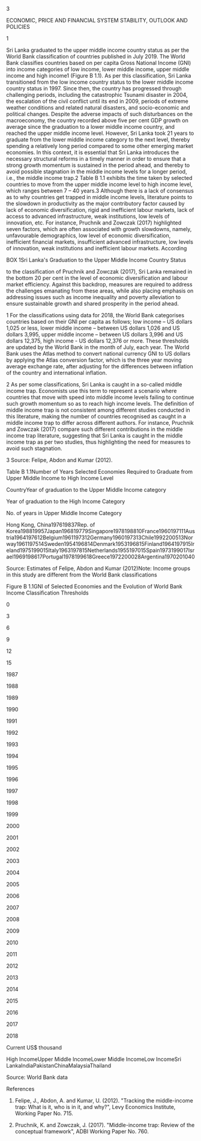 3

ECONOMIC, PRICE AND FINANCIAL SYSTEM STABILITY, OUTLOOK AND POLICIES

1

Sri Lanka graduated to the upper middle income country status as per the World Bank classification of countries published in July 2019. The World Bank classifies countries based on per capita Gross National Income (GNI) into income categories of low income, lower middle income, upper middle income and high income1 (Figure B 1.1). As per this classification, Sri Lanka transitioned from the low income country status to the lower middle income country status in 1997. Since then, the country has progressed through challenging periods, including the catastrophic Tsunami disaster in 2004, the escalation of the civil conflict until its end in 2009, periods of extreme weather conditions and related natural disasters, and socio-economic and political changes. Despite the adverse impacts of such disturbances on the macroeconomy, the country recorded above five per cent GDP growth on average since the graduation to a lower middle income country, and reached the upper middle income level. However, Sri Lanka took 21 years to graduate from the lower middle income category to the next level, thereby spending a relatively long period compared to some other emerging market economies. In this context, it is essential that Sri Lanka introduces the necessary structural reforms in a timely manner in order to ensure that a strong growth momentum is sustained in the period ahead, and thereby to avoid possible stagnation in the middle income levels for a longer period, i.e., the middle income trap.2 Table B 1.1 exhibits the time taken by selected countries to move from the upper middle income level to high income level, which ranges between 7 – 40 years.3 Although there is a lack of consensus as to why countries get trapped in middle income levels, literature points to the slowdown in productivity as the major contributory factor caused by lack of economic diversification, rigid and inefficient labour markets, lack of access to advanced infrastructure, weak institutions, low levels of innovation, etc. For instance, Pruchnik and Zowczak (2017) highlighted seven factors, which are often associated with growth slowdowns, namely, unfavourable demographics, low level of economic diversification, inefficient financial markets, insufficient advanced infrastructure, low levels of innovation, weak institutions and inefficient labour markets. According

BOX 1Sri Lanka's Graduation to the Upper Middle Income Country Status

to the classification of Pruchnik and Zowczak (2017), Sri Lanka remained in the bottom 20 per cent in the level of economic diversification and labour market efficiency. Against this backdrop, measures are required to address the challenges emanating from these areas, while also placing emphasis on addressing issues such as income inequality and poverty alleviation to ensure sustainable growth and shared prosperity in the period ahead.

1 For the classifications using data for 2018, the World Bank categorises countries based on their GNI per capita as follows; low income – US dollars 1,025 or less, lower middle income – between US dollars 1,026 and US dollars 3,995, upper middle income – between US dollars 3,996 and US dollars 12,375, high income - US dollars 12,376 or more. These thresholds are updated by the World Bank in the month of July, each year. The World Bank uses the Atlas method to convert national currency GNI to US dollars by applying the Atlas conversion factor, which is the three year moving average exchange rate, after adjusting for the differences between inflation of the country and international inflation.

2 As per some classifications, Sri Lanka is caught in a so-called middle income trap. Economists use this term to represent a scenario where countries that move with speed into middle income levels failing to continue such growth momentum so as to reach high income levels. The definition of middle income trap is not consistent among different studies conducted in this literature, making the number of countries recognised as caught in a middle income trap to differ across different authors. For instance, Pruchnik and Zowczak (2017) compare such different contributions in the middle income trap literature, suggesting that Sri Lanka is caught in the middle income trap as per two studies, thus highlighting the need for measures to avoid such stagnation.

3 Source: Felipe, Abdon and Kumar (2012).

Table B 1.1Number of Years Selected Economies Required to Graduate from Upper Middle Income to High Income Level

CountryYear of graduation to the Upper Middle Income category

Year of graduation to the High Income Category

No. of years in Upper Middle Income Category

Hong Kong, China197619837Rep. of Korea198819957Japan196819779Singapore1978198810France1960197111Austria1964197612Belgium1961197312Germany1960197313Chile1992200513Norway1961197514Sweden1954196814Denmark1953196815Finland1964197915Ireland1975199015Italy1963197815Netherlands1955197015Spain1973199017Israel1969198617Portugal1978199618Greece1972200028Argentina1970201040

Source: Estimates of Felipe, Abdon and Kumar (2012)Note: Income groups in this study are different from the World Bank classifications

Figure B 1.1GNI of Selected Economies and the Evolution of World Bank Income Classification Thresholds

0

3

6

9

12

15

1987

1988

1989

1990

1991

1992

1993

1994

1995

1996

1997

1998

1999

2000

2001

2002

2003

2004

2005

2006

2007

2008

2009

2010

2011

2012

2013

2014

2015

2016

2017

2018

Current US$ thousand

High IncomeUpper Middle IncomeLower Middle IncomeLow IncomeSri LankaIndiaPakistanChinaMalaysiaThailand

Source: World Bank data

References

1. Felipe, J., Abdon, A. and Kumar, U. (2012). "Tracking the middle-income trap: What is it, who is in it, and why?", Levy Economics Institute, Working Paper No. 715.

2. Pruchnik, K. and Zowczak, J. (2017). "Middle-income trap: Review of the conceptual framework", ADBI Working Paper No. 760.